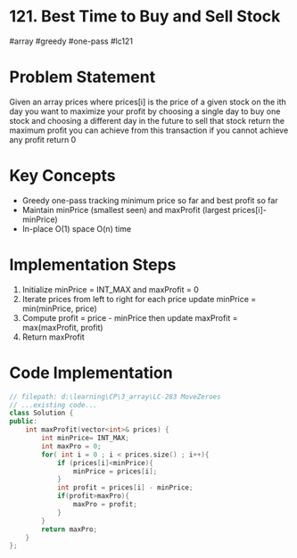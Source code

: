 # 121. Best Time to Buy and Sell Stock
#array #greedy #one-pass #lc121
# Problem Statement
Given an array prices where prices[i] is the price of a given stock on the ith day you want to maximize your profit by choosing a single day to buy one stock and choosing a different day in the future to sell that stock return the maximum profit you can achieve from this transaction if you cannot achieve any profit return 0
# Key Concepts
- Greedy one-pass tracking minimum price so far and best profit so far
- Maintain minPrice (smallest seen) and maxProfit (largest prices[i]-minPrice)
- In-place O(1) space O(n) time
# Implementation Steps
1. Initialize minPrice = INT_MAX and maxProfit = 0
2. Iterate prices from left to right for each price update minPrice = min(minPrice, price)
3. Compute profit = price - minPrice then update maxProfit = max(maxProfit, profit)
4. Return maxProfit
# Code Implementation
````cpp
// filepath: d:\learning\CP\3_array\LC-283 MoveZeroes
// ...existing code...
class Solution {
public:
    int maxProfit(vector<int>& prices) {
        int minPrice= INT_MAX;
        int maxPro = 0;
        for( int i = 0 ; i < prices.size() ; i++){
            if (prices[i]<minPrice){
                minPrice = prices[i];
            }
            int profit = prices[i] - minPrice;
            if(profit>maxPro){
                maxPro = profit;
            }
        }
        return maxPro;
    }
};